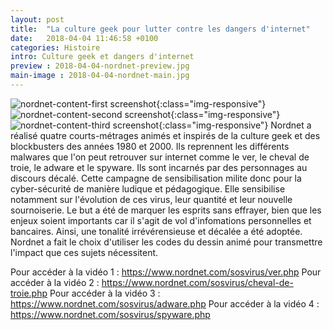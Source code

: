 ```yaml
---
layout: post
title:  "La culture geek pour lutter contre les dangers d'internet"
date:   2018-04-04 11:46:58 +0100
categories: Histoire
intro: Culture geek et dangers d'internet
preview : 2018-04-04-nordnet-preview.jpg
main-image : 2018-04-04-nordnet-main.jpg
---
```

![nordnet-content-first screenshot](../../../../../assets/images/2018-04-04-nordnet-content-first.jpg){:class="img-responsive"}
![nordnet-content-second screenshot](../../../../../assets/images/2018-04-04-nordnet-content-second.jpg){:class="img-responsive"}
![nordnet-content-third screenshot](../../../../../assets/images/2018-04-04-nordnet-content-third.jpg){:class="img-responsive"}
Nordnet a réalisé quatre courts-métrages animés et inspirés de la culture geek et des blockbusters des années 1980 et 2000. Ils reprennent les différents malwares que l'on peut retrouver sur internet comme le ver, le cheval de troie, le adware et le spyware. Ils sont incarnés par des personnages au discours décalé. Cette campagne de sensibilisation milite donc pour la cyber-sécurité de manière ludique et pédagogique. Elle sensibilise notamment sur l'évolution de ces virus, leur quantité et leur nouvelle sournoiserie. Le but a été de marquer les esprits sans effrayer, bien que les enjeux soient importants car il s'agit de vol d'infomations personnelles et bancaires. Ainsi, une tonalité irrévérensieuse et décalée a été adoptée. Nordnet a fait le choix d'utiliser les codes du dessin animé pour transmettre l'impact que ces sujets nécessitent.

Pour accéder à la vidéo 1 : https://www.nordnet.com/sosvirus/ver.php
Pour accéder à la vidéo 2 : https://www.nordnet.com/sosvirus/cheval-de-troie.php
Pour accéder à la vidéo 3 : https://www.nordnet.com/sosvirus/adware.php
Pour accéder à la vidéo 4 : https://www.nordnet.com/sosvirus/spyware.php
